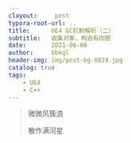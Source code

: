 ```yaml
---
clayout:     post
typora-root-url: ..
title:      UE4 GC机制解析（二）
subtitle:   收集对象，构造有向图
date:       2021-06-08
author:     bbkgl
header-img: img/post-bg-0024.jpg
catalog: true
tags:
    - UE4
    - C++
---
```


> 微微风簇浪
>
> 散作满河星

